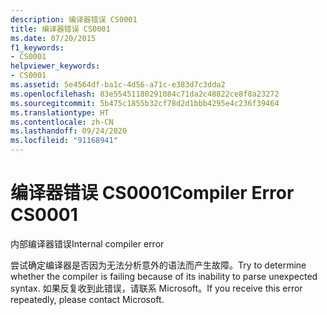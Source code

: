 ```yaml
---
description: 编译器错误 CS0001
title: 编译器错误 CS0001
ms.date: 07/20/2015
f1_keywords:
- CS0001
helpviewer_keywords:
- CS0001
ms.assetid: 5e4564df-ba1c-4d56-a71c-e383d7c3dda2
ms.openlocfilehash: 83e55451180291084c71da2c48822ce8f8a23272
ms.sourcegitcommit: 5b475c1855b32cf78d2d1bbb4295e4c236f39464
ms.translationtype: HT
ms.contentlocale: zh-CN
ms.lasthandoff: 09/24/2020
ms.locfileid: "91168941"
---
```

# <a name="compiler-error-cs0001"></a><span data-ttu-id="5fff5-103">编译器错误 CS0001</span><span class="sxs-lookup"><span data-stu-id="5fff5-103">Compiler Error CS0001</span></span>

<span data-ttu-id="5fff5-104">内部编译器错误</span><span class="sxs-lookup"><span data-stu-id="5fff5-104">Internal compiler error</span></span>

 <span data-ttu-id="5fff5-105">尝试确定编译器是否因为无法分析意外的语法而产生故障。</span><span class="sxs-lookup"><span data-stu-id="5fff5-105">Try to determine whether the compiler is failing because of its inability to parse unexpected syntax.</span></span> <span data-ttu-id="5fff5-106">如果反复收到此错误，请联系 Microsoft。</span><span class="sxs-lookup"><span data-stu-id="5fff5-106">If you receive this error repeatedly, please contact Microsoft.</span></span>
